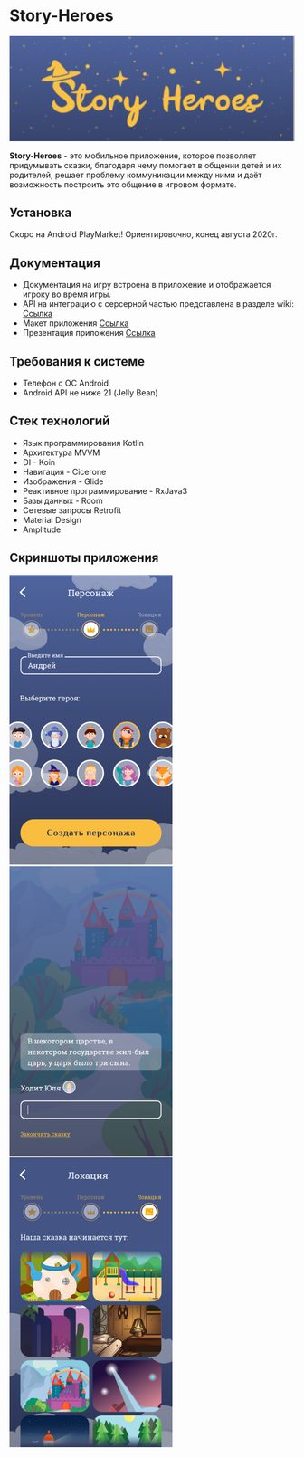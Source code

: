 # Story-Heroes

![logo](./logo.png)

**Story-Heroes** - это мобильное приложение,
которое позволяет придумывать сказки,
благодаря чему помогает в общении детей и их
родителей, решает проблему
коммуникации между ними и даёт возможность
построить это общение в игровом формате.

## Установка
Скоро на Android PlayMarket!
Ориентировочно, конец августа 2020г. 

## Документация

  - Документация на игру встроена в приложение и отображается игроку во время игры.
  - API на интеграцию с серсерной частью представлена в разделе wiki: [Ссылка](https://github.com/storytallers2020/StoryTallers2020/wiki/API)
  - Макет приложения [Ссылка](https://www.figma.com/file/YJLjq3IWmu86Lrr3f61hu9/Skazochniki?node-id=0%3A1)
  - Презентация приложения [Ссылка](https://drive.google.com/file/d/1Le_F8m0Ha0-X0y6HK0nGgfQQICjEbanK/view)
## Требования к системе

  - Телефон с ОС Android
  - Android API не ниже 21 (Jelly Bean)
  
## Стек технологий

  - Язык программирования Kotlin
  - Архитектура MVVM
  - DI - Koin
  - Навигация - Cicerone
  - Изображения - Glide
  - Реактивное программирование - RxJava3
  - Базы данных - Room
  - Сетевые запросы Retrofit
  - Material Design 
  - Amplitude
  
## Скриншоты приложения
![screenshots](./screen01.png?raw=true)
![screenshots](./screen02.png?raw=true)
![screenshots](./screen03.png?raw=true)
